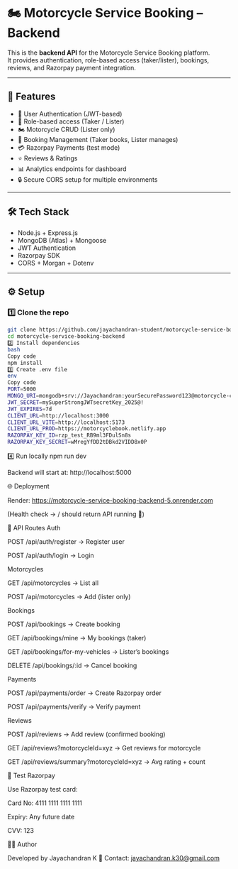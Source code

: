 # 🏍️ Motorcycle Service Booking – Backend

This is the **backend API** for the Motorcycle Service Booking platform.  
It provides authentication, role-based access (taker/lister), bookings, reviews, and Razorpay payment integration.

---

## 🚀 Features

- 🔑 User Authentication (JWT-based)
- 👥 Role-based access (Taker / Lister)
- 🏍️ Motorcycle CRUD (Lister only)
- 📅 Booking Management (Taker books, Lister manages)
- 💳 Razorpay Payments (test mode)
- ⭐ Reviews & Ratings
- 📊 Analytics endpoints for dashboard
- 🔒 Secure CORS setup for multiple environments

---

## 🛠️ Tech Stack

- Node.js + Express.js
- MongoDB (Atlas) + Mongoose
- JWT Authentication
- Razorpay SDK
- CORS + Morgan + Dotenv

---

## ⚙️ Setup

### 1️⃣ Clone the repo

```bash
git clone https://github.com/jayachandran-student/motorcycle-service-booking-backend.git
cd motorcycle-service-booking-backend
2️⃣ Install dependencies
bash
Copy code
npm install
3️⃣ Create .env file
env
Copy code
PORT=5000
MONGO_URI=mongodb+srv://Jayachandran:yourSecurePassword123@motorcycle-cluster.tni3usa.mongodb.net/motorcycle_service?retryWrites=true&w=majority&appName=motorcycle-cluster
JWT_SECRET=mySuperStrongJWTsecretKey_2025@!
JWT_EXPIRES=7d
CLIENT_URL=http://localhost:3000
CLIENT_URL_VITE=http://localhost:5173
CLIENT_URL_PROD=https://motorcyclebook.netlify.app
RAZORPAY_KEY_ID=rzp_test_RB9ml3FDulSn8s
RAZORPAY_KEY_SECRET=wMregYfDD2tDBkd2VIDD8x0P
```

4️⃣ Run locally
npm run dev

Backend will start at: http://localhost:5000

🌐 Deployment

Render: https://motorcycle-service-booking-backend-5.onrender.com

(Health check → / should return API running 🚀)

📡 API Routes
Auth

POST /api/auth/register → Register user

POST /api/auth/login → Login

Motorcycles

GET /api/motorcycles → List all

POST /api/motorcycles → Add (lister only)

Bookings

POST /api/bookings → Create booking

GET /api/bookings/mine → My bookings (taker)

GET /api/bookings/for-my-vehicles → Lister’s bookings

DELETE /api/bookings/:id → Cancel booking

Payments

POST /api/payments/order → Create Razorpay order

POST /api/payments/verify → Verify payment

Reviews

POST /api/reviews → Add review (confirmed booking)

GET /api/reviews?motorcycleId=xyz → Get reviews for motorcycle

GET /api/reviews/summary?motorcycleId=xyz → Avg rating + count

🧪 Test Razorpay

Use Razorpay test card:

Card No: 4111 1111 1111 1111

Expiry: Any future date

CVV: 123

👨‍💻 Author

Developed by Jayachandran K
📧 Contact: jayachandran.k30@gmail.com
